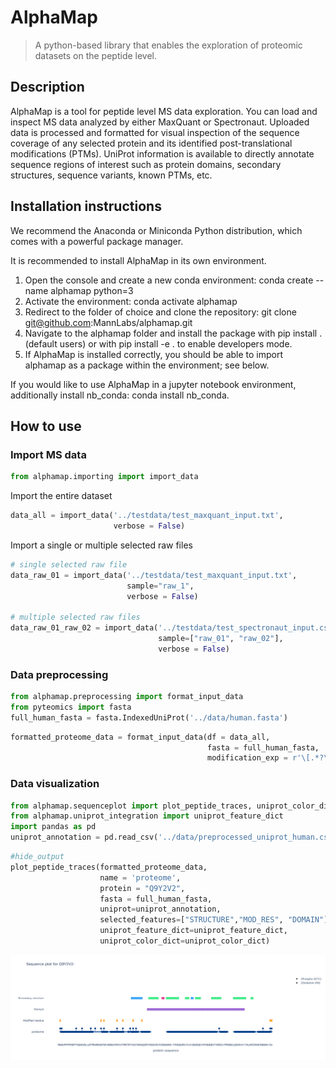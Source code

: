 # AlphaMap
> A python-based library that enables the exploration of proteomic datasets on the peptide level.


## Description

AlphaMap is a tool for peptide level MS data exploration. You can load and inspect MS data analyzed by either MaxQuant or Spectronaut. Uploaded data is processed and formatted for visual inspection of the sequence coverage of any selected protein and its identified post-translational modifications (PTMs). UniProt information is available to directly annotate sequence regions of interest such as protein domains, secondary structures, sequence variants, known PTMs, etc.

## Installation instructions

We recommend the Anaconda or Miniconda Python distribution, which comes with a powerful package manager.

It is recommended to install AlphaMap in its own environment.

1. Open the console and create a new conda environment: conda create --name alphamap python=3
2. Activate the environment: conda activate alphamap
3. Redirect to the folder of choice and clone the repository: git clone git@github.com:MannLabs/alphamap.git
4. Navigate to the alphamap folder and install the package with pip install . (default users) or with pip install -e . to enable developers mode.
5. If AlphaMap is installed correctly, you should be able to import alphamap as a package within the environment; see below.

If you would like to use AlphaMap in a jupyter notebook environment, additionally install nb_conda: conda install nb_conda.

## How to use

### Import MS data

```python
from alphamap.importing import import_data
```

Import the entire dataset

```python
data_all = import_data('../testdata/test_maxquant_input.txt',
                       verbose = False)
```

Import a single or multiple selected raw files

```python
# single selected raw file
data_raw_01 = import_data('../testdata/test_maxquant_input.txt',
                          sample="raw_1",
                          verbose = False)

# multiple selected raw files
data_raw_01_raw_02 = import_data('../testdata/test_spectronaut_input.csv',
                                 sample=["raw_01", "raw_02"],
                                 verbose = False)
```

### Data preprocessing

```python
from alphamap.preprocessing import format_input_data
from pyteomics import fasta
full_human_fasta = fasta.IndexedUniProt('../data/human.fasta')
```

```python
formatted_proteome_data = format_input_data(df = data_all,
                                            fasta = full_human_fasta,
                                            modification_exp = r'\[.*?\]')
```

### Data visualization

```python
from alphamap.sequenceplot import plot_peptide_traces, uniprot_color_dict
from alphamap.uniprot_integration import uniprot_feature_dict
import pandas as pd
uniprot_annotation = pd.read_csv('../data/preprocessed_uniprot_human.csv',low_memory=False)
```

```python
#hide_output
plot_peptide_traces(formatted_proteome_data,
                    name = 'proteome',
                    protein = "Q9Y2V2",
                    fasta = full_human_fasta,
                    uniprot=uniprot_annotation,
                    selected_features=["STRUCTURE","MOD_RES", "DOMAIN"],
                    uniprot_feature_dict=uniprot_feature_dict,
                    uniprot_color_dict=uniprot_color_dict)
```




![png](docs/images/output_17_0.png)
